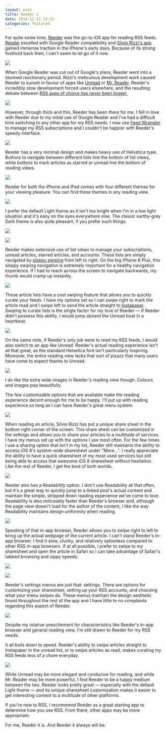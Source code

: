 ```yaml
---
layout: post
title: Reeder 2
date: 2014-12-11 13:22
categories: featured
---
```


For quite some time, [Reeder](https://itunes.apple.com/ca/app/reeder-2/id697846300?mt=8&uo=4&at=1l3v5At) was the go-to iOS app for reading RSS feeds. [Reeder](https://itunes.apple.com/ca/app/reeder-2/id697846300?mt=8&uo=4&at=1l3v5At) excelled with Google Reader compatibility and [Silvio Rizzi's app](http://reederapp.com/) gained immense traction in the iPhone's early days. Because of its strong foothold back then, I can't seem to let go of it now.

![](http://thenewsprint.s3.amazonaws.com/media/2014/12/PC111382.jpg)

When Google Reader was cut out of Google's plans, Reeder went into a stunned reactionary period. Rizzi's meticulous development work caused Reeder to sunset in favour of apps like [Unread](https://itunes.apple.com/ca/app/unread-for-ipad-rss-news-reader/id911472824?mt=8&uo=4&at=1l3v5At) or [Mr. Reader](https://itunes.apple.com/ca/app/mr.-reader/id412874834?mt=8&uo=4&at=1l3v5At). Reeder's incredibly slow development forced users elsewhere, and the resulting debate between [RSS apps of choice has never been bigger.](http://thesweetsetup.com/apps/best-rss-app-ipad/)

![](http://thenewsprint.s3.amazonaws.com/media/2014/12/PC111401.jpg) 

However, through thick and thin, Reeder has been there for me. I fell in love with Reeder due to my initial use of Google Reader and I've had a difficult time switching to any other app for my RSS needs. I now use [Feed Wrangler](https://feedwrangler.net/welcome.html) to manage my RSS subscriptions and I couldn't be happier with Reeder's speedy interface.

![](http://thenewsprint.s3.amazonaws.com/media/2014/12/Reeder%20Silver%20iPad%20Reading%20View.png)

Reeder has a very minimal design and makes heavy use of Helvetica type. Buttons to navigate between different lists line the bottom of list views, while buttons to mark articles as starred or unread line the bottom of reading views.

![](http://thenewsprint.s3.amazonaws.com/media/2014/12/Reeder%20iPhone%20Themes.png)

Reeder for both the iPhone and iPad comes with four different themes for your viewing pleasure. You can find these themes in any reading view.

![](http://thenewsprint.s3.amazonaws.com/media/2014/12/Reeder%20Silver%20iPhone%20Custom%20View%20Menu.png)

I prefer the default Light theme as it isn't too bright when I'm in a low light situation and it's easy on the eyes everywhere else. The classic earthy-grey Dark theme is also quite pleasant, if you prefer such things.

![](http://thenewsprint.s3.amazonaws.com/media/2014/12/Reeder%20Silver%20iPhone%20Unread%20List.png)

![](http://thenewsprint.s3.amazonaws.com/media/2014/12/Reeder%20Silver%20iPhone%20All%20Feeds%20View.png)

Reeder makes extensive use of list views to manage your subscriptions, unread articles, starred articles, and accounts. These lists are simply navigated by [sloppy swiping](http://thenewsprint.co/2014/04/16/sloppy-swiping/) from left to right. On the big iPhone 6 Plus, this sloppy swiping navigation is extremely important for a healthy navigation experience. If I had to reach across the screen to navigate backwards, my thumb would cramp up instantly.

![](http://thenewsprint.s3.amazonaws.com/media/2014/12/Reeder%20Black%20iPad%20Landscape%20List.png)

These article lists have a cool swiping feature that allows you to quickly curate your feeds. I have my options set so I can swipe right to mark the article read and I swipe left to send the article straight to [Instapaper](https://itunes.apple.com/ca/app/instapaper/id288545208?mt=8&uo=4&at=1l3v5At). Swiping to curate lists is the single factor for my love of Reeder — if Reeder didn't possess this ability, I would jump aboard the Unread boat in a heartbeat.

![](http://thenewsprint.s3.amazonaws.com/media/2014/12/Reeder%20Silver%20iPhone%20Reading%20View.png)

On the same note, if Reeder's only job were to *read* my RSS feeds, I would also switch to an app like Unread. Reeder's actual reading experience isn't all that great, as the standard Helvetica font isn't particularly inspiring. Moreover, the entire reading view lacks that sort of pizazz that many users have come to expect thanks to Unread.

![](http://thenewsprint.s3.amazonaws.com/media/2014/12/PC111394.jpg)

I do like the extra wide images in Reeder's reading view though. Colours and images pop beautifully. 

The few customizable options that are available make the reading experience decent enough for me to be happy. I'll put up with reading experience so long as I can have Reeder's great menu system.

![](http://thenewsprint.s3.amazonaws.com/media/2014/12/Reeder%20Black%20iPhone%20Share%20Menu.png)

When reading an article, Silvio Rizzi has put a unique share sheet in the bottom right corner of the screen. This share sheet can be customized in the settings and allows you to share your articles to a multitude of services. I have my menus set up with the options I use most often. For the few times I use a sharing option that isn't in my list, Reeder still maintains the ability to access iOS 8's system-wide sharesheet under "More...". I really appreciate the ability to have a quick sharesheet of my most used services but still being able to access that awesome iOS 8 sharesheet without hesitation. Like the rest of Reeder, I get the best of both worlds.

![](http://thenewsprint.s3.amazonaws.com/media/2014/12/Reeder%20Silver%20iPhone%20Readability%20View.png)

Reeder also has a Readability option. I don't use Readability all that often, but it's a great way to quickly jump to a linked post's actual content and maintain the simple, stripped down reading experience we've come to love. Readability is also noticeably faster than Reeder's browser and, although the page view doesn't load for the author of the content, I like the way Readability maintains design uniformity when reading.

![](http://thenewsprint.s3.amazonaws.com/media/2014/12/Reeder%20Silver%20iPad%20Browser.png)

Speaking of that in-app browser, Reeder allows you to swipe right to left to bring up the actual webpage of the current article. I can't stand Reeder's in-app browser. I find it slow, clunky, and relatively optionless compared to other RSS in-app browsers. If at all possible, I prefer to swipe to my sharesheet and open the article in Safari so I can take advantage of Safari's tabbed browsing and zippy speeds.

![](http://thenewsprint.s3.amazonaws.com/media/2014/12/Reeder%20Black%20iPhone%20General%20Settings.png)

![](http://thenewsprint.s3.amazonaws.com/media/2014/12/Reeder%20Black%20iPhone%20Accounts%20Menu.png)

Reeder's settings menus are just that: settings. There are options for customizing your sharesheet, setting up your RSS accounts, and choosing what your menu swipes do. These menus maintain the design aesthetic found throughout the rest of the app and I have little to no complaints regarding this aspect of Reeder.

![](http://thenewsprint.s3.amazonaws.com/media/2014/12/Reeder%20Silver%20iPad%20Unread%20List%20View.png)

Despite my relative unexcitement for characteristics like Reeder's in-app browser and general reading view, I'm still drawn to Reeder for my RSS needs. 

It all boils down to speed. Reeder's ability to swipe articles straight to Instapaper in the unread list, or to swipe articles as read, makes curating my RSS feeds less of a chore everyday. 

![](http://thenewsprint.s3.amazonaws.com/media/2014/12/PC111375.jpg)

While Unread may be more elegant and conducive for reading, and while Mr. Reader may be more powerful, I find Reeder to be a happy medium between the two. Reeder looks pretty great — especially with the default Light theme — and its unique sharesheet customization makes it easier to get interesting content to a multitude of other platforms.

If you're new to RSS, I recommend Reeder as a great starting app to determine how you use RSS. From there, other apps may be more appropriate. 

For me, Reeder it is. And Reeder it always will be.